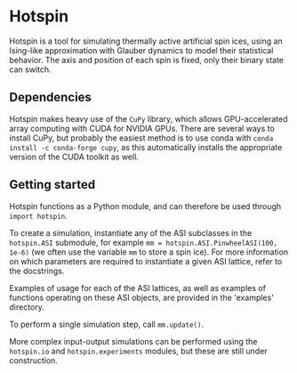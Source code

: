 # Hotspin

Hotspin is a tool for simulating thermally active artificial spin ices, using an Ising-like approximation with Glauber dynamics to model their statistical behavior. The axis and position of each spin is fixed, only their binary state can switch.

## Dependencies

Hotspin makes heavy use of the `CuPy` library, which allows GPU-accelerated array computing with CUDA for NVIDIA GPUs. There are several ways to install CuPy, but probably the easiest method is to use conda with `conda install -c conda-forge cupy`, as this automatically installs the appropriate version of the CUDA toolkit as well.

## Getting started

Hotspin functions as a Python module, and can therefore be used through `import hotspin`.

To create a simulation, instantiate any of the ASI subclasses in the `hotspin.ASI` submodule, for example `mm = hotspin.ASI.PinwheelASI(100, 1e-6)` (we often use the variable `mm` to store a spin ice). For more information on which parameters are required to instantiate a given ASI lattice, refer to the docstrings.

Examples of usage for each of the ASI lattices, as well as examples of functions operating on these ASI objects, are provided in the 'examples' directory.

To perform a single simulation step, call `mm.update()`.

More complex input-output simulations can be performed using the `hotspin.io` and `hotspin.experiments` modules, but these are still under construction.
